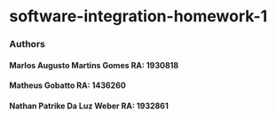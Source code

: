 # software-integration-homework-1

### Authors
#### Marlos Augusto Martins Gomes RA: 1930818
#### Matheus Gobatto              RA: 1436260
#### Nathan Patrike Da Luz Weber  RA: 1932861
